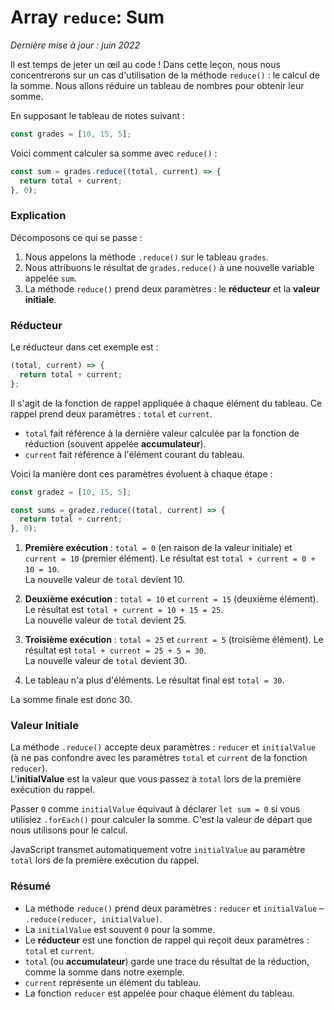 # Array `reduce`: Sum

_Dernière mise à jour : juin 2022_

Il est temps de jeter un œil au code ! Dans cette leçon, nous nous concentrerons sur un cas d'utilisation de la méthode `reduce()` : le calcul de la somme. Nous allons réduire un tableau de nombres pour obtenir leur somme.

En supposant le tableau de notes suivant :

```javascript
const grades = [10, 15, 5];
```

Voici comment calculer sa somme avec `reduce()` :

```javascript
const sum = grades.reduce((total, current) => {
  return total + current;
}, 0);
```

### Explication

Décomposons ce qui se passe :

1. Nous appelons la méthode `.reduce()` sur le tableau `grades`.
2. Nous attribuons le résultat de `grades.reduce()` à une nouvelle variable appelée `sum`.
3. La méthode `reduce()` prend deux paramètres : le **réducteur** et la **valeur initiale**.

### Réducteur

Le réducteur dans cet exemple est :

```javascript
(total, current) => {
  return total + current;
};
```

Il s'agit de la fonction de rappel appliquée à chaque élément du tableau. Ce rappel prend deux paramètres : `total` et `current`.

- `total` fait référence à la dernière valeur calculée par la fonction de réduction (souvent appelée **accumulateur**).
- `current` fait référence à l'élément courant du tableau.

Voici la manière dont ces paramètres évoluent à chaque étape :

```javascript
const gradez = [10, 15, 5];

const sums = gradez.reduce((total, current) => {
  return total + current;
}, 0);
```

1. **Première exécution** : `total = 0` (en raison de la valeur initiale) et `current = 10` (premier élément). Le résultat est `total + current = 0 + 10 = 10`.  
   La nouvelle valeur de `total` devient 10.
   
2. **Deuxième exécution** : `total = 10` et `current = 15` (deuxième élément). Le résultat est `total + current = 10 + 15 = 25`.  
   La nouvelle valeur de `total` devient 25.

3. **Troisième exécution** : `total = 25` et `current = 5` (troisième élément). Le résultat est `total + current = 25 + 5 = 30`.  
   La nouvelle valeur de `total` devient 30.

4. Le tableau n'a plus d'éléments. Le résultat final est `total = 30`.

La somme finale est donc 30.

### Valeur Initiale

La méthode `.reduce()` accepte deux paramètres : `reducer` et `initialValue` (à ne pas confondre avec les paramètres `total` et `current` de la fonction `reducer`).  
L'**initialValue** est la valeur que vous passez à `total` lors de la première exécution du rappel.

Passer `0` comme `initialValue` équivaut à déclarer `let sum = 0` si vous utilisiez `.forEach()` pour calculer la somme. C'est la valeur de départ que nous utilisons pour le calcul.

JavaScript transmet automatiquement votre `initialValue` au paramètre `total` lors de la première exécution du rappel.

### Résumé

- La méthode `reduce()` prend deux paramètres : `reducer` et `initialValue` – `.reduce(reducer, initialValue)`.
- La `initialValue` est souvent `0` pour la somme.
- Le **réducteur** est une fonction de rappel qui reçoit deux paramètres : `total` et `current`.
- `total` (ou **accumulateur**) garde une trace du résultat de la réduction, comme la somme dans notre exemple.
- `current` représente un élément du tableau.
- La fonction `reducer` est appelée pour chaque élément du tableau.
```